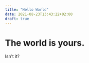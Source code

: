 ```yaml
---
title: "Hello World"
date: 2021-08-23T13:43:22+02:00
draft: true
---
```


# The world is yours.
Isn't it?
